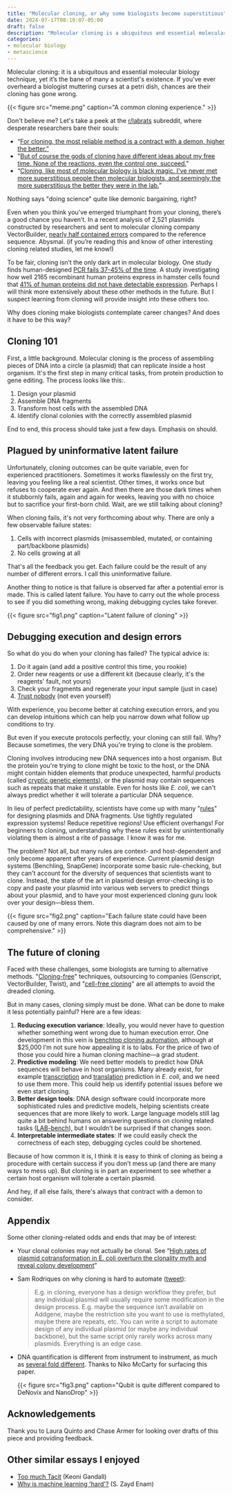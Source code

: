 ```yaml
---
title: "Molecular cloning, or why some biologists become superstitious"
date: 2024-07-17T08:19:07-05:00
draft: false
description: "Molecular cloning is a ubiquitous and essential molecular biology technique, yet it’s the bane of many a scientist's existence. Why does cloning make biologists contemplate career changes? And does it have to be this way?"
categories: 
- molecular biology
- metascience
---
```

Molecular cloning: it is a ubiquitous and essential molecular biology technique, yet it’s the bane of many a scientist's existence. If you've ever overheard a biologist muttering curses at a petri dish, chances are their cloning has gone wrong.

{{< figure src="meme.png" caption="A common cloning experience." >}}

Don't believe me? Let's take a peek at the [r/labrats](https://www.reddit.com/r/labrats/) subreddit, where desperate researchers bare their souls:

- “[For cloning, the most reliable method is a contract with a demon, higher the better.”](https://www.reddit.com/r/labrats/comments/15sow73/comment/jwfj80q/?utm_source=share&utm_medium=web2x&context=3)
- "[But of course the gods of cloning have different ideas about my free time. None of the reactions, even the control one, succeed.](https://www.reddit.com/r/labrats/comments/11hwtol/i_just_feel_defeated/)”
- “[Cloning, like most of molecular biology is black magic. I've never met more superstitious people then molecular biologists, and seemingly the more superstitious the better they were in the lab.](https://www.reddit.com/r/labrats/comments/pclq17/comment/hajvgst/?utm_source=share&utm_medium=web3x&utm_name=web3xcss&utm_term=1&utm_content=share_button)”

Nothing says "doing science" quite like demonic bargaining, right?

Even when you think you’ve emerged triumphant from your cloning, there’s a good chance you haven’t. In a recent analysis of 2,521 plasmids constructed by researchers and sent to molecular cloning company VectorBuilder, [nearly half contained errors](https://www.biorxiv.org/content/10.1101/2024.06.17.596931v1) compared to the reference sequence. Abysmal. (if you’re reading this and know of other interesting cloning related studies, let me know!)

To be fair, cloning isn’t the only dark art in molecular biology. One study finds human-designed [PCR fails 37-45% of the time](https://www.biorxiv.org/content/10.1101/2021.08.12.455589v1.full). A study investigating how well 2165 recombinant human proteins express in hamster cells found that [41% of human proteins did not have detectable expression](https://www.biorxiv.org/content/10.1101/2022.12.12.520152v1?s=09). Perhaps I will think more extensively about these other methods in the future. But I suspect learning from cloning will provide insight into these others too.

Why does cloning make biologists contemplate career changes? And does it have to be this way?

## Cloning 101

First, a little background. Molecular cloning is the process of assembling pieces of DNA into a circle (a plasmid) that can replicate inside a host organism. It's the first step in many critical tasks, from protein production to gene editing. The process looks like this:.

1. Design your plasmid
2. Assemble DNA fragments
3. Transform host cells with the assembled DNA
4. Identify clonal colonies with the correctly assembled plasmid

End to end, this process should take just a few days. Emphasis on should.

## Plagued by uninformative latent failure

Unfortunately, cloning outcomes can be quite variable, even for experienced practitioners. Sometimes it works flawlessly on the first try, leaving you feeling like a real scientist. Other times, it works once but refuses to cooperate ever again. And then there are those dark times when it stubbornly fails, again and again for weeks, leaving you with no choice but to sacrifice your first-born child. Wait, are we still talking about cloning?

When cloning fails, it's not very forthcoming about why. There are only a few observable failure states:

1. Cells with incorrect plasmids (misassembled, mutated, or containing part/backbone plasmids)
2. No cells growing at all

That's all the feedback you get. Each failure could be the result of any number of different errors. I call this uninformative failure.

Another thing to notice is that failure is observed far after a potential error is made. This is called latent failure. You have to carry out the whole process to see if you did something wrong, making debugging cycles take forever.

{{< figure src="fig1.png" caption="Latent failure of cloning" >}}

## Debugging execution and design errors

So what do you do when your cloning has failed? The typical advice is:

1. Do it again (and add a positive control this time, you rookie)
2. Order new reagents or use a different kit (because clearly, it's the reagents' fault, not yours)
3. Check your fragments and regenerate your input sample (just in case)
4. [Trust nobody](https://bakingbiologist.wordpress.com/2012/10/05/starting-grad-school-trust-nobody/) (not even yourself)

With experience, you become better at catching execution errors, and you can develop intuitions which can help you narrow down what follow up conditions to try.

But even if you execute protocols perfectly, your cloning can still fail. Why? Because sometimes, the very DNA you're trying to clone is the problem.

Cloning involves introducing new DNA sequences into a host organism. But the protein you're trying to clone might be toxic to the host, or the DNA might contain hidden elements that produce unexpected, harmful products (called [cryptic genetic elements](https://journals.plos.org/plosone/article?id=10.1371/journal.pone.0136396)), or the plasmid may contain sequences such as repeats that make it unstable. Even for hosts like *E. coli*, we can't always predict whether it will tolerate a particular DNA sequence.

In lieu of perfect predictability, scientists have come up with many "[rules](https://pubmed.ncbi.nlm.nih.gov/16472168/)" for designing plasmids and DNA fragments. Use tightly regulated expression systems! Reduce repetitive regions! Use efficient overhangs! For beginners to cloning, understanding why these rules exist by unintentionally violating them is almost a rite of passage. I know it was for me.

The problem? Not all, but many rules are context- and host-dependent and only become apparent after years of experience. Current plasmid design systems (Benchling, SnapGene) incorporate some basic rule-checking, but they can't account for the diversity of sequences that scientists want to clone. Instead, the state of the art in plasmid design error-checking is to copy and paste your plasmid into various web servers to predict things about your plasmid, and to have your most experienced cloning guru look over your design—bless them.

{{< figure src="fig2.png" caption="Each failure state could have been caused by one of many errors. Note this diagram does not aim to be comprehensive." >}}

## The future of cloning

Faced with these challenges, some biologists are turning to alternative methods. "[Cloning-free](https://genomebiology.biomedcentral.com/articles/10.1186/s13059-015-0653-x)" techniques, outsourcing to companies (Genscript, VectorBuilder, Twist), and "[cell-free cloning](https://fnkprddata.blob.core.windows.net/domestic/data/datasheet/ORC/MS0011-A.pdf)" are all attempts to avoid the dreaded cloning.

But in many cases, cloning simply must be done. What can be done to make it less potentially painful? Here are a few ideas:

1. **Reducing execution variance**: Ideally, you would never have to question whether something went wrong due to human execution error. One development in this vein is [benchtop cloning automation](https://telesisbio.com/products/bioxp-system/bioxp-3250-system/), although at $25,000 I’m not sure how appealing it is to labs. For the price of two of those you could hire a human cloning machine—a grad student.
2. **Predictive modeling**: We need better models to predict how DNA sequences will behave in host organisms. Many already exist, for example [transcription](https://www.nature.com/articles/s41467-022-32829-5) and [translation](https://pubmed.ncbi.nlm.nih.gov/21601672/) prediction in *E. coli*, and we need to use them more. This could help us identify potential issues before we even start cloning.
3. **Better design tools**: DNA design software could incorporate more sophisticated rules and predictive models, helping scientists create sequences that are more likely to work. Large language models still lag quite a bit behind humans on answering questions on cloning related tasks ([LAB-bench](https://arxiv.org/abs/2407.10362)), but I wouldn’t be surprised if that changes soon.
4. **Interpretable intermediate states**: If we could easily check the correctness of each step, debugging cycles could be shortened.

Because of how common it is, I think it is easy to think of cloning as being a procedure with certain success if you don’t mess up (and there are many ways to mess up). But cloning is in part an experiment to see whether a certain host organism will tolerate a certain plasmid.

And hey, if all else fails, there's always that contract with a demon to consider.

## Appendix

Some other cloning-related odds and ends that may be of interest: 

- Your clonal colonies may not actually be clonal. See “[High rates of plasmid cotransformation in E. coli overturn the clonality myth and reveal colony development](https://www.nature.com/articles/s41598-022-14598-9)”
- Sam Rodriques on why cloning is hard to automate ([tweet](https://twitter.com/SGRodriques/status/1785855017137975801)):
    
    > E.g. in cloning, everyone has a design workflow they prefer, but any individual plasmid will usually require some modification in the design process. E.g. maybe the sequence isn’t available on Addgene, maybe the restriction site you want to use is methylated, maybe there are repeats, etc. You can write a script to automate design of any individual plasmid (or maybe any individual backbone), but the same script only rarely works across many plasmids. Everything is an edge case.
    > 
- DNA quantification is different from instrument to instrument, as much as [several fold different](https://journals.plos.org/plosone/article?id=10.1371/journal.pone.0305650). Thanks to Niko McCarty for surfacing this paper.
    
    {{< figure src="fig3.png" caption="Qubit is quite different compared to DeNovix and NanoDrop" >}}
    

## Acknowledgements

Thank you to Laura Quinto and Chase Armer for looking over drafts of this piece and providing feedback.

## Other similar essays I enjoyed

- [Too much Tacit](https://twitter.com/koeng101/status/1793123441882902798) (Keoni Gandall)
- [Why is machine learning 'hard'?](https://ai.stanford.edu/~zayd/why-is-machine-learning-hard.html) (S. Zayd Enam)
